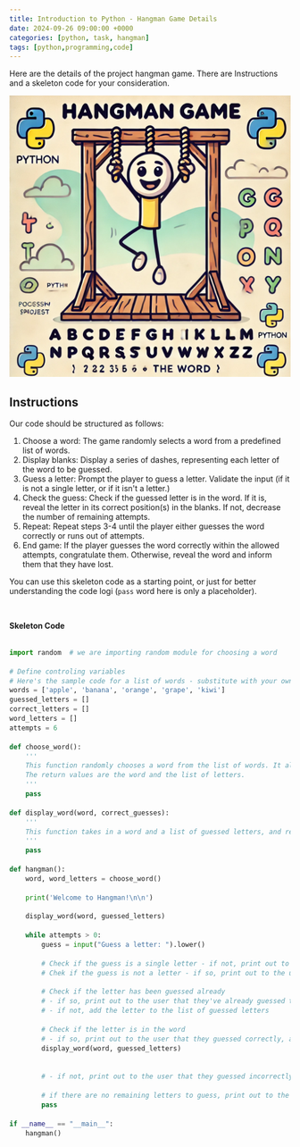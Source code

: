 ```yaml
---
title: Introduction to Python - Hangman Game Details
date: 2024-09-26 09:00:00 +0000
categories: [python, task, hangman]
tags: [python,programming,code]
---
```


Here are the details of the project hangman game. There are Instructions and a skeleton code for your consideration.

![Hangman Game](../assets/img/hangman.webp)

## Instructions
Our code should be structured as follows:

1. Choose a word: The game randomly selects a word from a predefined list of words.
2. Display blanks: Display a series of dashes, representing each letter of the word to be guessed.
3. Guess a letter: Prompt the player to guess a letter. Validate the input (if it is not a single letter, or if it isn't a letter.)
4. Check the guess: Check if the guessed letter is in the word. If it is, reveal the letter in its correct position(s) in the blanks. If not, decrease the number of remaining attempts.
5. Repeat: Repeat steps 3-4 until the player either guesses the word correctly or runs out of attempts.
6. End game: If the player guesses the word correctly within the allowed attempts, congratulate them. Otherwise, reveal the word and inform them that they have lost.


You can use this skeleton code as a starting point, or just for better understanding the code logi (`pass` word here is only a placeholder).

<br>

**Skeleton Code**

```python

import random  # we are importing random module for choosing a word

# Define controling variables
# Here's the sample code for a list of words - substitute with your own list of words 
words = ['apple', 'banana', 'orange', 'grape', 'kiwi'] 
guessed_letters = []
correct_letters = []
word_letters = []
attempts = 6

def choose_word():
    '''
    This function randomly chooses a word from the list of words. It also takes makes a list of letters from the chosen word (it shouldn't contain the duplicates).
    The return values are the word and the list of letters.
    '''
    pass

def display_word(word, correct_guesses):
    '''
    This function takes in a word and a list of guessed letters, and returns a string that represents the word with the guessed letters revealed. It takes as input the word and a list of guessed letters.
    '''
    pass

def hangman():
    word, word_letters = choose_word()

    print('Welcome to Hangman!\n\n')

    display_word(word, guessed_letters)

    while attempts > 0:
        guess = input("Guess a letter: ").lower()

        # Check if the guess is a single letter - if not, print out to the user to use only single letters and go for the next guess
        # Chek if the guess is not a letter - if so, print out to the user that it is not a letter and go for the next guess

        # Check if the letter has been guessed already
        # - if so, print out to the user that they've already guessed that letter and go for the next guess
        # - if not, add the letter to the list of guessed letters
        
        # Check if the letter is in the word
        # - if so, print out to the user that they guessed correctly, add the letter to the list of correct guesses and display the updated word with the guessed letters revealed
        display_word(word, guessed_letters)


        # - if not, print out to the user that they guessed incorrectly and decrease the number of remaining attempts. If the attempts are 0, print out to the user that they've run out of attempts, reveal the word and end the game. If the attempts are not 0, go for the next guess.

        # if there are no remaining letters to guess, print out to the user that they've guessed the word correctly and end the game.
        pass

if __name__ == "__main__":
    hangman()
```